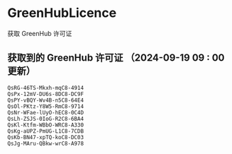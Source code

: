 # GreenHubLicence
获取 GreenHub 许可证
## 获取到的 GreenHub 许可证 （2024-09-19 09 : 00 更新）
```
QsRG-46TS-Mkxh-mqC8-4914
QsPx-12mV-DU6s-8DC8-DC9F
QsPY-vBQY-Wv4B-n5C8-64E4
QsOl-PKtz-Y8W5-RmC8-9714
QsNr-WFae-lUyO-hEC8-0C4D
QsLh-ZSJS-0IoG-R2C8-6BA4
QsKl-Ktfm-WBbO-WRC8-A330
QsKg-aUPZ-PmUG-L1C8-7CDB
QsKb-BN47-xpTQ-koC8-DC03
QsJg-MAru-QBkw-wrC8-A978
```
